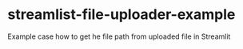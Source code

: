 # streamlist-file-uploader-example
Example case how to get he file path from uploaded file in Streamlit

